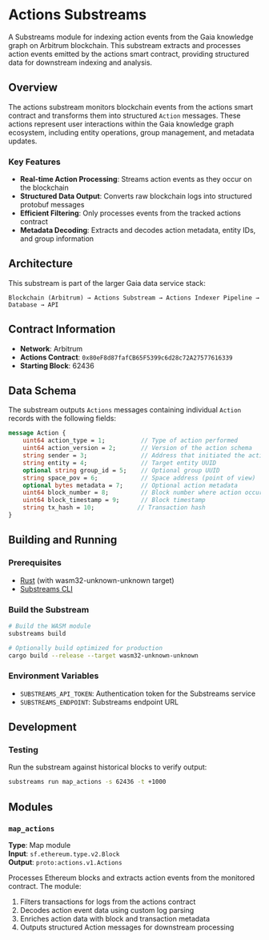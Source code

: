 # Actions Substreams

A Substreams module for indexing action events from the Gaia knowledge graph on Arbitrum blockchain. This substream extracts and processes action events emitted by the actions smart contract, providing structured data for downstream indexing and analysis.

## Overview

The actions substream monitors blockchain events from the actions smart contract and transforms them into structured `Action` messages. These actions represent user interactions within the Gaia knowledge graph ecosystem, including entity operations, group management, and metadata updates.

### Key Features

- **Real-time Action Processing**: Streams action events as they occur on the blockchain
- **Structured Data Output**: Converts raw blockchain logs into structured protobuf messages
- **Efficient Filtering**: Only processes events from the tracked actions contract
- **Metadata Decoding**: Extracts and decodes action metadata, entity IDs, and group information

## Architecture

This substream is part of the larger Gaia data service stack:

```
Blockchain (Arbitrum) → Actions Substream → Actions Indexer Pipeline → Database → API
```

## Contract Information

- **Network**: Arbitrum
- **Actions Contract**: `0x80eF8d87fafCB65F5399c6d28c72A27577616339`
- **Starting Block**: 62436

## Data Schema

The substream outputs `Actions` messages containing individual `Action` records with the following fields:

```protobuf
message Action {
    uint64 action_type = 1;          // Type of action performed
    uint64 action_version = 2;       // Version of the action schema
    string sender = 3;               // Address that initiated the action
    string entity = 4;               // Target entity UUID
    optional string group_id = 5;    // Optional group UUID
    string space_pov = 6;            // Space address (point of view)
    optional bytes metadata = 7;     // Optional action metadata
    uint64 block_number = 8;         // Block number where action occurred
    uint64 block_timestamp = 9;      // Block timestamp
    string tx_hash = 10;            // Transaction hash
}
```

## Building and Running

### Prerequisites

- [Rust](https://www.rust-lang.org/) (with wasm32-unknown-unknown target)
- [Substreams CLI](https://substreams.dev/documentation/getting-started/quickstart)

### Build the Substream

```bash
# Build the WASM module
substreams build

# Optionally build optimized for production
cargo build --release --target wasm32-unknown-unknown
```

### Environment Variables

- `SUBSTREAMS_API_TOKEN`: Authentication token for the Substreams service
- `SUBSTREAMS_ENDPOINT`: Substreams endpoint URL

## Development

### Testing

Run the substream against historical blocks to verify output:

```bash
substreams run map_actions -s 62436 -t +1000
```

## Modules

### `map_actions`

**Type**: Map module  
**Input**: `sf.ethereum.type.v2.Block`  
**Output**: `proto:actions.v1.Actions`

Processes Ethereum blocks and extracts action events from the monitored contract. The module:

1. Filters transactions for logs from the actions contract
2. Decodes action event data using custom log parsing
3. Enriches action data with block and transaction metadata
4. Outputs structured Action messages for downstream processing

